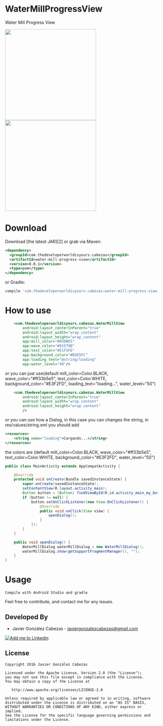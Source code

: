 # WaterMillProgressView
Water Mill Progress View

<img src="http://thedeveloperworldisyours.com/wp-content/uploads/videoBlue.gif"  width="300px" />
<img src="http://thedeveloperworldisyours.com/wp-content/uploads/dialogWaterMill.gif"  width="300px" />

# Download

Download [the latest JAR][2] or grab via Maven:
```xml
<dependency>
  <groupId>com.thedeveloperworldisyours.cabezas</groupId>
  <artifactId>water-mill-progress-view</artifactId>
  <version>0.0.1</version>
  <type>pom</type>
</dependency>
```
or Gradle:
```groovy
compile 'com.thedeveloperworldisyours.cabezas:water-mill-progress-view:0.0.1'
```

# How to use
````xml
    <com.thedeveloperworldisyours.cabezas.WaterMillView
        android:layout_centerInParent="true"
        android:layout_width="wrap_content"
        android:layout_height="wrap_content"
        app:mill_color="#039BE5"
        app:wave_color="#01579B"
        app:text_color="#E1F5FE"
        app:background_color="#B3E5FC"
        app:loading_text="@string/loading"
        app:water_level="40"/>
````
or you can just use(default mill_color=Color.BLACK, wave_color="#ff33b5e5", text_color=Color.WHITE, background_color="#E3F2FD", loading_text="loading...", water_level="50")
````xml
    <com.thedeveloperworldisyours.cabezas.WaterMillView
        android:layout_centerInParent="true"
        android:layout_width="wrap_content"
        android:layout_height="wrap_content"
        />
````

or you can use how a Dialog, in this case you can changes the string, in res/values/string.xml you should add
````xml
<resources>
    <string name="loading">Cargando...</string>
</resources>
````

the colors are (default mill_color=Color.BLACK, wave_color="#ff33b5e5", text_color=Color.WHITE, background_color="#E3F2FD", water_level="50")

```java  
public class MainActivity extends AppCompatActivity {

    @Override
    protected void onCreate(Bundle savedInstanceState) {
        super.onCreate(savedInstanceState);
        setContentView(R.layout.activity_main);
        Button button = (Button) findViewById(R.id.activity_main_my_button);
        if (button != null) {
            button.setOnClickListener(new View.OnClickListener() {
                @Override
                public void onClick(View view) {
                    openDialog();
                }
            });
        }
    }

    public void openDialog() {
        WaterMillDialog waterMillDialog = new WaterMillDialog();
        waterMillDialog.show(getSupportFragmentManager(), "");
    }
}
```
    

# Usage
    Compile with Android Studio and gradle


Feel free to contribute, and contact me for any issues.

Developed By
------------
* Javier González Cabezas - <javiergonzalezcabezas@gmail.com>

<a href="https://es.linkedin.com/in/javier-gonz%C3%A1lez-cabezas-8b4b2231">
  <img alt="Add me to Linkedin" src="https://github.com/JorgeCastilloPrz/EasyMVP/blob/master/art/linkedin.png" />
</a>

License
-------

    Copyright 2016 Javier González Cabezas

    Licensed under the Apache License, Version 2.0 (the "License");
    you may not use this file except in compliance with the License.
    You may obtain a copy of the License at

       http://www.apache.org/licenses/LICENSE-2.0

    Unless required by applicable law or agreed to in writing, software
    distributed under the License is distributed on an "AS IS" BASIS,
    WITHOUT WARRANTIES OR CONDITIONS OF ANY KIND, either express or implied.
    See the License for the specific language governing permissions and
    limitations under the License.
